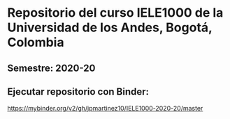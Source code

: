 # Repositorio del curso IELE1000 de la Universidad de los Andes, Bogotá, Colombia
## Semestre: 2020-20

## Ejecutar repositorio con Binder:
https://mybinder.org/v2/gh/jpmartinez10/IELE1000-2020-20/master